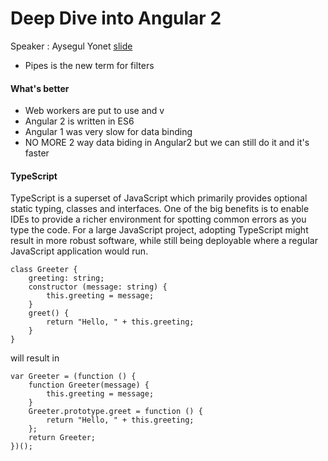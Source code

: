 # Deep Dive into Angular 2
Speaker : Aysegul Yonet [slide](http://yonet.github.io/ForwardJS-Angular2/#/)

* Pipes is the new term for filters

#### What's better
* Web workers are put to use and v
* Angular 2 is written in ES6
* Angular 1 was very slow for data binding
* NO MORE 2 way data biding in Angular2 but we can still do it and it's faster



#### TypeScript
TypeScript is a superset of JavaScript which primarily provides optional static typing, classes and interfaces. One of the big benefits is to enable IDEs to provide a richer environment for spotting common errors as you type the code.
For a large JavaScript project, adopting TypeScript might result in more robust software, while still being deployable where a regular JavaScript application would run.

```
class Greeter {
    greeting: string;
    constructor (message: string) {
        this.greeting = message;
    }
    greet() {
        return "Hello, " + this.greeting;
    }
}  
```

will result in 

```
var Greeter = (function () {
    function Greeter(message) {
        this.greeting = message;
    }
    Greeter.prototype.greet = function () {
        return "Hello, " + this.greeting;
    };
    return Greeter;
})();
```

